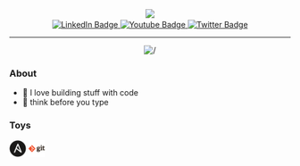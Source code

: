 <div id="header" align="center">
  <img src="https://media.giphy.com/media/M9gbBd9nbDrOTu1Mqx/giphy.gif" width="100"/>
</div>

<div id="badges" align="center">
  <a href="">
    <img src="https://img.shields.io/badge/LinkedIn-blue?style=for-the-badge&logo=linkedin&logoColor=white" alt="LinkedIn Badge"/>
  </a>
  <a href="">
    <img src="https://img.shields.io/badge/YouTube-red?style=for-the-badge&logo=youtube&logoColor=white" alt="Youtube Badge"/>
  </a>
  <a href="">
    <img src="https://img.shields.io/badge/Twitter-blue?style=for-the-badge&logo=twitter&logoColor=white" alt="Twitter Badge"/>
  </a>
  <hr>
  <img src="https://komarev.com/ghpvc/?username=student1304&color=blue" alt="/">
</div>

### About
- :heartbeat: I love building stuff with code
- :thought_balloon:	think before you type

### Toys
<div>
    <img src="https://github.com/devicons/devicon/blob/master/icons/ansible/ansible-plain.svg" title="Ainsible" **alt="Ainsible" width="30" height="30">
    <img src="https://github.com/devicons/devicon/blob/master/icons/git/git-original-wordmark.svg" title="Git" **alt="Git" width="30" height="30"/>

</div>
